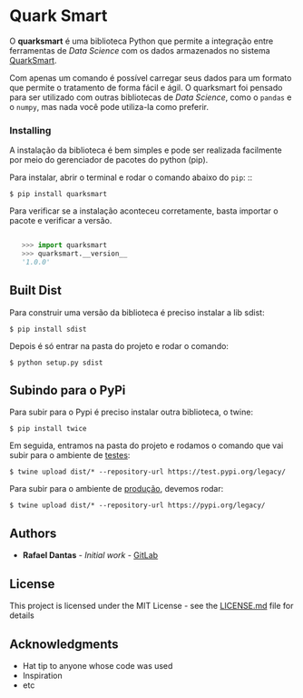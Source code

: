 # Quark Smart

O **quarksmart** é uma biblioteca Python que permite a integração entre ferramentas de *Data Science* com os dados armazenados no sistema [QuarkSmart](https://quarkbi.esig.com.br).

Com apenas um comando é possível carregar seus dados para um formato que permite o tratamento de forma fácil e ágil.
O quarksmart foi pensado para ser utilizado com outras bibliotecas de *Data Science*, como o ``pandas`` e o ``numpy``, mas nada você pode utiliza-la como preferir.

### Installing

A instalação da biblioteca é bem simples e pode ser realizada facilmente por meio do gerenciador de pacotes do python (pip).

Para instalar, abrir o terminal e rodar o comando abaixo do ``pip``: ::

    $ pip install quarksmart

Para verificar se a instalação aconteceu corretamente, basta importar o pacote e verificar a versão.

```python

   >>> import quarksmart
   >>> quarksmart.__version__
   '1.0.0'
```

## Built Dist

Para construir uma versão da biblioteca é preciso instalar a lib sdist:

    $ pip install sdist

Depois é só entrar na pasta do projeto e rodar o comando:

    $ python setup.py sdist


## Subindo para o PyPi

Para subir para o Pypi é preciso instalar outra biblioteca, o twine:

    $ pip install twice

Em seguida, entramos na pasta do projeto e rodamos o comando que vai subir para o ambiente de [testes](https://test.pypi.org/project/quarksmart/):

    $ twine upload dist/* --repository-url https://test.pypi.org/legacy/

Para subir para o ambiente de [produção](https://test.pypi.org/project/quarksmart/), devemos rodar:

    $ twine upload dist/* --repository-url https://pypi.org/legacy/

## Authors

* **Rafael Dantas** - *Initial work* - [GitLab](https://git.esig.com.br/rafael.dantas)

## License

This project is licensed under the MIT License - see the [LICENSE.md](LICENSE.md) file for details

## Acknowledgments

* Hat tip to anyone whose code was used
* Inspiration
* etc
